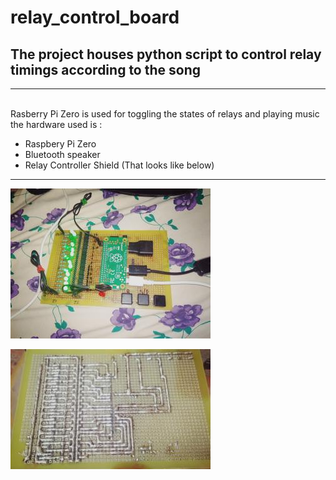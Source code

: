 # relay_control_board

## The project houses python script to control relay timings according to the song

---
<br/>
Rasberry Pi Zero is used for toggling the states of relays and playing music <br/>the hardware used is :<br/>

* Raspbery Pi Zero
* Bluetooth speaker
* Relay Controller Shield (That looks like below)

---



![alt text](circuit.png "Curcuit Board")

![alt text](circuit_trace_back.png "Curcuit Trace")